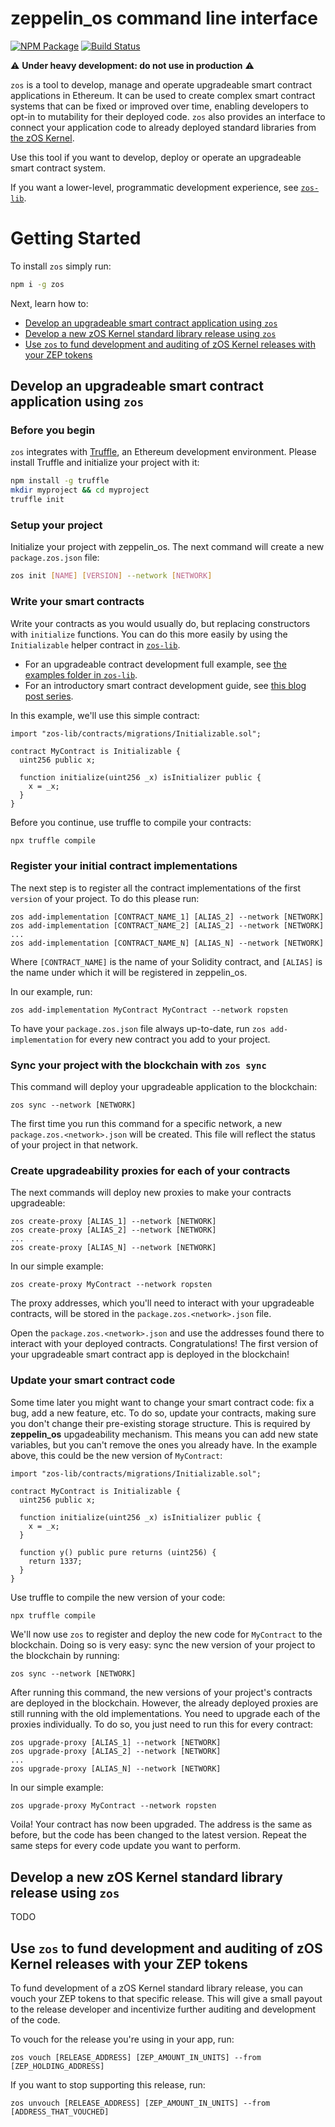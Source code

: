 # zeppelin_os command line interface
[![NPM Package](https://img.shields.io/npm/v/zos.svg?style=flat-square)](https://www.npmjs.org/package/zos)
[![Build Status](https://travis-ci.org/zeppelinos/zos-cli.svg?branch=master)](https://travis-ci.org/zeppelinos/zos-cli)

:warning: **Under heavy development: do not use in production** :warning: 

`zos` is a tool to develop, manage and operate upgradeable smart contract applications in Ethereum. It can be used to create complex smart contract systems that can be fixed or improved over time, enabling developers to opt-in to mutability for their deployed code. `zos` also provides an interface to connect your application code to already deployed standard libraries from [the zOS Kernel](https://github.com/zeppelinos/kernel).

Use this tool if you want to develop, deploy or operate an upgradeable smart contract system.

If you want a lower-level, programmatic development experience, see [`zos-lib`](https://github.com/zeppelinos/zos-lib). 

# Getting Started

To install `zos` simply run:
```sh
npm i -g zos
```
Next, learn how to:

- [Develop an upgradeable smart contract application using `zos`](#develop)
- [Develop a new zOS Kernel standard library release using `zos`](#kernel)
- [Use `zos` to fund development and auditing of zOS Kernel releases with your ZEP tokens](#vouching)

## <a name="develop"></a>Develop an upgradeable smart contract application using `zos`

### Before you begin
`zos` integrates with [Truffle](http://truffleframework.com/), an Ethereum development environment. Please install Truffle and initialize your project with it:

```sh
npm install -g truffle
mkdir myproject && cd myproject
truffle init
```

### Setup your project 

Initialize your project with zeppelin_os. The next command will create a new `package.zos.json` file:

```sh
zos init [NAME] [VERSION] --network [NETWORK]
```

### Write your smart contracts
Write your contracts as you would usually do, but replacing constructors with `initialize` functions. You can do this more easily by using the `Initializable` helper contract in [`zos-lib`](https://github.com/zeppelinos/zos-lib).

- For an upgradeable contract development full example, see [the examples folder in `zos-lib`](https://github.com/zeppelinos/zos-lib/blob/master/examples/single/contracts/MyContract_v0.sol).
- For an introductory smart contract development guide, see [this blog post series](https://blog.zeppelin.solutions/a-gentle-introduction-to-ethereum-programming-part-1-783cc7796094).

In this example, we'll use this simple contract:
```sol
import "zos-lib/contracts/migrations/Initializable.sol";

contract MyContract is Initializable {
  uint256 public x;
  
  function initialize(uint256 _x) isInitializer public {
    x = _x;
  }
}
```


Before you continue, use truffle to compile your contracts:
```sh
npx truffle compile
```

### Register your initial contract implementations

The next step is to register all the contract implementations of the first `version` of your project. To do this please run:

```
zos add-implementation [CONTRACT_NAME_1] [ALIAS_2] --network [NETWORK]
zos add-implementation [CONTRACT_NAME_2] [ALIAS_2] --network [NETWORK]
...
zos add-implementation [CONTRACT_NAME_N] [ALIAS_N] --network [NETWORK]
```

Where `[CONTRACT_NAME]` is the name of your Solidity contract, and `[ALIAS]` is the name under which it will be registered 
in zeppelin_os. 

In our example, run:
```
zos add-implementation MyContract MyContract --network ropsten
```

To have your `package.zos.json` file always up-to-date, run `zos add-implementation` for every new contract you add to your project.

### Sync your project with the blockchain with `zos sync`

This command will deploy your upgradeable application to the blockchain:
```
zos sync --network [NETWORK]
```

The first time you run this command for a specific network, a new `package.zos.<network>.json` will be created. This file will reflect the status of your project in that network.

### Create upgradeability proxies for each of your contracts  

The next commands will deploy new proxies to make your contracts upgradeable:

```
zos create-proxy [ALIAS_1] --network [NETWORK]
zos create-proxy [ALIAS_2] --network [NETWORK]
...
zos create-proxy [ALIAS_N] --network [NETWORK]
``` 

In our simple example:
```
zos create-proxy MyContract --network ropsten
```

The proxy addresses, which you'll need to interact with your upgradeable contracts, will be stored in the `package.zos.<network>.json` file.

Open the `package.zos.<network>.json` and use the addresses found there to interact with your deployed contracts. Congratulations! The first version of your upgradeable smart contract app is deployed in the blockchain!

### Update your smart contract code
Some time later you might want to change your smart contract code: fix a bug, add a new feature, etc. 
To do so, update your contracts, making sure you don't change their pre-existing storage structure. This is required
by **zeppelin_os** upgadeability mechanism. This means you can add new state variables, but you can't remove the ones you already have. In the example above, this could be the new version of `MyContract`:

```sol
import "zos-lib/contracts/migrations/Initializable.sol";

contract MyContract is Initializable {
  uint256 public x;
  
  function initialize(uint256 _x) isInitializer public {
    x = _x;
  }
  
  function y() public pure returns (uint256) {
    return 1337;
  }
}
```

Use truffle to compile the new version of your code:
```sh
npx truffle compile
```

We'll now use `zos` to register and deploy the new code for `MyContract` to the blockchain.
Doing so is very easy: sync the new version of your project to the blockchain by running: 

```
zos sync --network [NETWORK]
```

After running this command, the new versions of your project's contracts are deployed in the blockchain. 
However, the already deployed proxies are still running with the old implementations. You need to upgrade
each of the proxies individually. To do so, you just need to run this for every contract: 

```
zos upgrade-proxy [ALIAS_1] --network [NETWORK]
zos upgrade-proxy [ALIAS_2] --network [NETWORK]
...
zos upgrade-proxy [ALIAS_N] --network [NETWORK]
```

In our simple example:
```
zos upgrade-proxy MyContract --network ropsten
```
Voila! Your contract has now been upgraded. The address is the same as before, but the code has been changed to the latest version. Repeat the same steps for every code update you want to perform.


## <a name="kernel"></a> Develop a new zOS Kernel standard library release using `zos`
TODO

## <a name="vouching"></a> Use `zos` to fund development and auditing of zOS Kernel releases with your ZEP tokens

To fund development of a zOS Kernel standard library release, you can vouch your ZEP tokens to that specific release. This will give a small payout to the release developer and incentivize further auditing and development of the code.

To vouch for the release you're using in your app, run:
```
zos vouch [RELEASE_ADDRESS] [ZEP_AMOUNT_IN_UNITS] --from [ZEP_HOLDING_ADDRESS]
```
If you want to stop supporting this release, run:
```
zos unvouch [RELEASE_ADDRESS] [ZEP_AMOUNT_IN_UNITS] --from [ADDRESS_THAT_VOUCHED]
```


